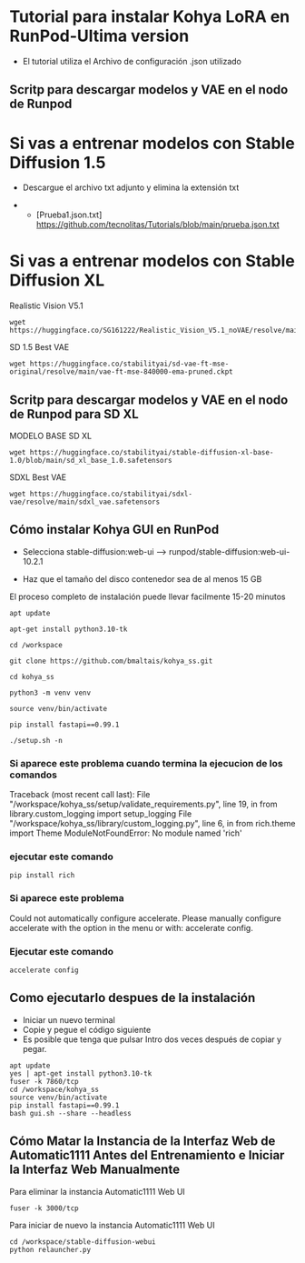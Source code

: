 # Tutorial para instalar Kohya LoRA en RunPod-Ultima version
* El tutorial utiliza el Archivo de configuración .json utilizado

## Scritp para descargar modelos y VAE en el nodo de Runpod

# Si vas a entrenar modelos con Stable Diffusion 1.5
* Descargue el archivo txt adjunto y elimina la extensión txt
+ * [Prueba1.json.txt] https://github.com/tecnolitas/Tutorials/blob/main/prueba.json.txt

# Si vas a entrenar modelos con Stable Diffusion XL
 


Realistic Vision V5.1 
```
wget https://huggingface.co/SG161222/Realistic_Vision_V5.1_noVAE/resolve/main/Realistic_Vision_V5.1.safetensors
```

SD 1.5 Best VAE
```
wget https://huggingface.co/stabilityai/sd-vae-ft-mse-original/resolve/main/vae-ft-mse-840000-ema-pruned.ckpt
```

## Scritp para descargar modelos y VAE en el nodo de Runpod para SD XL

MODELO BASE SD XL
```
wget https://huggingface.co/stabilityai/stable-diffusion-xl-base-1.0/blob/main/sd_xl_base_1.0.safetensors
```

SDXL Best VAE
```
wget https://huggingface.co/stabilityai/sdxl-vae/resolve/main/sdxl_vae.safetensors
```

## Cómo instalar Kohya GUI en RunPod

* Selecciona stable-diffusion:web-ui   --> runpod/stable-diffusion:web-ui-10.2.1

* Haz que el tamaño del disco contenedor sea de al menos 15 GB
  
El proceso completo de instalación puede llevar facilmente 15-20 minutos

```
apt update
```

```
apt-get install python3.10-tk
```

```
cd /workspace
```

```
git clone https://github.com/bmaltais/kohya_ss.git
```

```
cd kohya_ss
```

```
python3 -m venv venv
```

```
source venv/bin/activate
```

```
pip install fastapi==0.99.1
```

```
./setup.sh -n
```
### Si aparece este problema cuando termina la ejecucion de los comandos

Traceback (most recent call last):
  File "/workspace/kohya_ss/setup/validate_requirements.py", line 19, in <module>
    from library.custom_logging import setup_logging
  File "/workspace/kohya_ss/library/custom_logging.py", line 6, in <module>
    from rich.theme import Theme
ModuleNotFoundError: No module named 'rich'

### ejecutar este comando
```
pip install rich

```
### Si aparece este problema

Could not automatically configure accelerate. Please manually configure accelerate with the option in the menu or with: accelerate config.          

### Ejecutar este comando
```
accelerate config
```


## Como ejecutarlo despues de la instalación

* Iniciar un nuevo terminal
* Copie y pegue el código siguiente
* Es posible que tenga que pulsar Intro dos veces después de copiar y pegar.

```
apt update
yes | apt-get install python3.10-tk
fuser -k 7860/tcp
cd /workspace/kohya_ss
source venv/bin/activate
pip install fastapi==0.99.1
bash gui.sh --share --headless
```

## Cómo Matar la Instancia de la Interfaz Web de Automatic1111 Antes del Entrenamiento e Iniciar la Interfaz Web Manualmente

Para eliminar la instancia Automatic1111 Web UI
```
fuser -k 3000/tcp
```

Para iniciar de nuevo la instancia Automatic1111 Web UI
```
cd /workspace/stable-diffusion-webui
python relauncher.py
```
